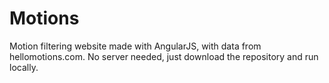 # Motions

Motion filtering website made with AngularJS, with data from hellomotions.com.
No server needed, just download the repository and run locally.
